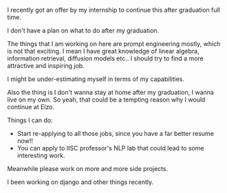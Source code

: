 I recently got an offer by my internship to continue this after graduation full time.

I don't have a plan on what to do after my graduation.

The things that I am working on here are prompt engineering mostly, which is not that exciting.
I mean I have great knowledge of linear algebra, information retrieval, diffusion models etc.. I should try to find a more attractive and inspiring job.

I might be under-estimating myself in terms of my capabilities. 

Also the thing is I don't wanna stay at home after my graduation, I wanna live on my own. So yeah, that could be a tempting reason why I would continue at Elzo.

Things I can do:
- Start re-applying to all those jobs, since you have a far better resume now!!
- You can apply to IISC professor's NLP lab that could lead to some interesting work.

Meanwhile please work on more and more side projects.

I been working on django and other things recently.

